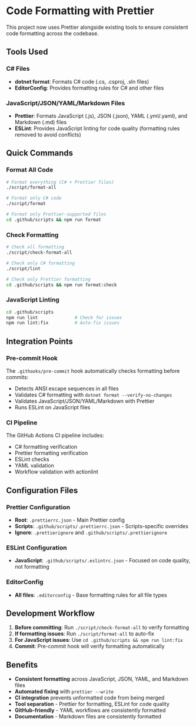 # Code Formatting with Prettier

This project now uses Prettier alongside existing tools to ensure consistent code formatting across the codebase.

## Tools Used

### C# Files

- **dotnet format**: Formats C# code (.cs, .csproj, .sln files)
- **EditorConfig**: Provides formatting rules for C# and other files

### JavaScript/JSON/YAML/Markdown Files

- **Prettier**: Formats JavaScript (.js), JSON (.json), YAML (.yml/.yaml), and Markdown (.md) files
- **ESLint**: Provides JavaScript linting for code quality (formatting rules removed to avoid conflicts)

## Quick Commands

### Format All Code

```bash
# Format everything (C# + Prettier files)
./script/format-all

# Format only C# code
./script/format

# Format only Prettier-supported files
cd .github/scripts && npm run format
```

### Check Formatting

```bash
# Check all formatting
./script/check-format-all

# Check only C# formatting
./script/lint

# Check only Prettier formatting
cd .github/scripts && npm run format:check
```

### JavaScript Linting

```bash
cd .github/scripts
npm run lint              # Check for issues
npm run lint:fix          # Auto-fix issues
```

## Integration Points

### Pre-commit Hook

The `.githooks/pre-commit` hook automatically checks formatting before commits:

- Detects ANSI escape sequences in all files
- Validates C# formatting with `dotnet format --verify-no-changes`
- Validates JavaScript/JSON/YAML/Markdown with Prettier
- Runs ESLint on JavaScript files

### CI Pipeline

The GitHub Actions CI pipeline includes:

- C# formatting verification
- Prettier formatting verification
- ESLint checks
- YAML validation
- Workflow validation with actionlint

## Configuration Files

### Prettier Configuration

- **Root**: `.prettierrc.json` - Main Prettier config
- **Scripts**: `.github/scripts/.prettierrc.json` - Scripts-specific overrides
- **Ignore**: `.prettierignore` and `.github/scripts/.prettierignore`

### ESLint Configuration

- **JavaScript**: `.github/scripts/.eslintrc.json` - Focused on code quality, not formatting

### EditorConfig

- **All files**: `.editorconfig` - Base formatting rules for all file types

## Development Workflow

1. **Before committing**: Run `./script/check-format-all` to verify formatting
2. **If formatting issues**: Run `./script/format-all` to auto-fix
3. **For JavaScript issues**: Use `cd .github/scripts && npm run lint:fix`
4. **Commit**: Pre-commit hook will verify formatting automatically

## Benefits

- **Consistent formatting** across JavaScript, JSON, YAML, and Markdown files
- **Automated fixing** with `prettier --write`
- **CI integration** prevents unformatted code from being merged
- **Tool separation** - Prettier for formatting, ESLint for code quality
- **GitHub-friendly** - YAML workflows are consistently formatted
- **Documentation** - Markdown files are consistently formatted
